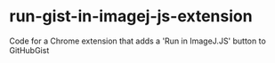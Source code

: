 # run-gist-in-imagej-js-extension
Code for a Chrome extension that adds a 'Run in ImageJ.JS' button to GitHubGist
